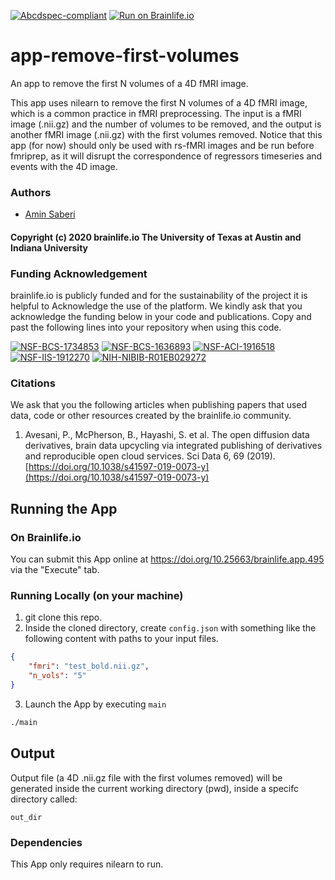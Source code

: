 [![Abcdspec-compliant](https://img.shields.io/badge/ABCD_Spec-v1.1-green.svg)](https://github.com/brain-life/abcd-spec)
[![Run on Brainlife.io](https://img.shields.io/badge/Brainlife-bl.app.495-blue.svg)](https://doi.org/10.25663/brainlife.app.495)

# app-remove-first-volumes
An app to remove the first N volumes of a 4D fMRI image.

This app uses nilearn to remove the first N volumes of a 4D fMRI image, which is a common practice in fMRI preprocessing. The input is a fMRI image (.nii.gz) and the number of volumes to be removed, and the output is another fMRI image (.nii.gz) with the first volumes removed. Notice that this app (for now) should only be used with rs-fMRI images and be run before fmriprep, as it will disrupt the correspondence of regressors timeseries and events with the 4D image.

### Authors
- [Amin Saberi](amnsbr@gmail.com)

#### Copyright (c) 2020 brainlife.io The University of Texas at Austin and Indiana University

### Funding Acknowledgement
brainlife.io is publicly funded and for the sustainability of the project it is helpful to Acknowledge the use of the platform. We kindly ask that you acknowledge the funding below in your code and publications. Copy and past the following lines into your repository when using this code.

[![NSF-BCS-1734853](https://img.shields.io/badge/NSF_BCS-1734853-blue.svg)](https://nsf.gov/awardsearch/showAward?AWD_ID=1734853)
[![NSF-BCS-1636893](https://img.shields.io/badge/NSF_BCS-1636893-blue.svg)](https://nsf.gov/awardsearch/showAward?AWD_ID=1636893)
[![NSF-ACI-1916518](https://img.shields.io/badge/NSF_ACI-1916518-blue.svg)](https://nsf.gov/awardsearch/showAward?AWD_ID=1916518)
[![NSF-IIS-1912270](https://img.shields.io/badge/NSF_IIS-1912270-blue.svg)](https://nsf.gov/awardsearch/showAward?AWD_ID=1912270)
[![NIH-NIBIB-R01EB029272](https://img.shields.io/badge/NIH_NIBIB-R01EB029272-green.svg)](https://grantome.com/grant/NIH/R01-EB029272-01)

### Citations
We ask that you the following articles when publishing papers that used data, code or other resources created by the brainlife.io community.

1. Avesani, P., McPherson, B., Hayashi, S. et al. The open diffusion data derivatives, brain data upcycling via integrated publishing of derivatives and reproducible open cloud services. Sci Data 6, 69 (2019). [https://doi.org/10.1038/s41597-019-0073-y](https://doi.org/10.1038/s41597-019-0073-y)


## Running the App 

### On Brainlife.io

You can submit this App online at https://doi.org/10.25663/brainlife.app.495 via the "Execute" tab.

### Running Locally (on your machine)

1. git clone this repo.
2. Inside the cloned directory, create `config.json` with something like the following content with paths to your input files.

```json
{
    "fmri": "test_bold.nii.gz",
    "n_vols": "5"
}
```

3. Launch the App by executing `main`

```bash
./main
```

## Output

Output file (a 4D .nii.gz file with the first volumes removed) will be generated inside the current working directory (pwd), inside a specifc directory called:

```
out_dir
```

### Dependencies

This App only requires nilearn to run. 
